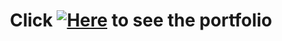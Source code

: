 <div align="center">
<h1 style="display: inline-block; margin: 0; line-height: 1.2;"> Click <a href="">
    <img alt="Here" src="https://img.shields.io/badge/Here-0077B5?logo=here&logoColor=white"></a> to see the portfolio</h1>
</div>